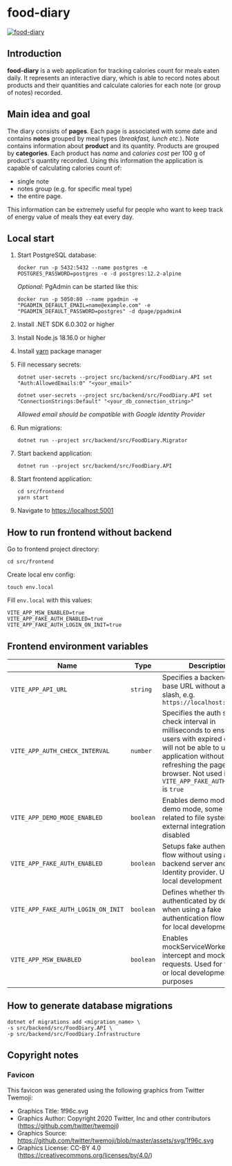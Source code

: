 # food-diary

[![food-diary](https://github.com/pkirilin/food-diary/actions/workflows/build.yml/badge.svg?branch=main)](https://github.com/pkirilin/food-diary/actions/workflows/build.yml)

## Introduction

**food-diary** is a web application for tracking calories count for meals eaten daily. It represents an interactive diary, which is able to record notes about products and their quantities and calculate calories for each note (or group of notes) recorded.

## Main idea and goal

The diary consists of **pages**. Each page is associated with some date and contains **notes** grouped by meal types (_breakfast, lunch etc._). Note contains information about **product** and its quantity. Products are grouped by **categories**. Each product has _name_ and _calories cost_ per 100 g of product's quantity recorded. Using this information the application is capable of calculating calories count of:

- single note
- notes group (e.g. for specific meal type)
- the entire page.

This information can be extremely useful for people who want to keep track of energy value of meals they eat every day.

## Local start

1. Start PostgreSQL database:

    ```shell
    docker run -p 5432:5432 --name postgres -e POSTGRES_PASSWORD=postgres -e -d postgres:12.2-alpine
    ```

    _Optional_: PgAdmin can be started like this:

    ```shell
    docker run -p 5050:80 --name pgadmin -e "PGADMIN_DEFAULT_EMAIL=name@example.com" -e "PGADMIN_DEFAULT_PASSWORD=postgres" -d dpage/pgadmin4
    ```

1. Install .NET SDK 6.0.302 or higher

1. Install Node.js 18.16.0 or higher

1. Install [yarn](https://yarnpkg.com/getting-started/install) package manager

1. Fill necessary secrets:

    ```shell
    dotnet user-secrets --project src/backend/src/FoodDiary.API set "Auth:AllowedEmails:0" "<your_email>"

    dotnet user-secrets --project src/backend/src/FoodDiary.API set "ConnectionStrings:Default" "<your_db_connection_string>"
    ```

    _Allowed email should be compatible with Google Identity Provider_

1. Run migrations:

    ```shell
    dotnet run --project src/backend/src/FoodDiary.Migrator
    ```

1. Start backend application:

    ```shell
    dotnet run --project src/backend/src/FoodDiary.API
    ```

1. Start frontend application:

    ```shell
    cd src/frontend
    yarn start
    ```

1. Navigate to <https://localhost:5001>

## How to run frontend without backend

Go to frontend project directory:

```shell
cd src/frontend
```

Create local env config:

```shell
touch env.local
```

Fill `env.local` with this values:

```text
VITE_APP_MSW_ENABLED=true
VITE_APP_FAKE_AUTH_ENABLED=true
VITE_APP_FAKE_AUTH_LOGIN_ON_INIT=true
```

## Frontend environment variables

| Name | Type | Description
|---|---|---
| `VITE_APP_API_URL` | `string` | Specifies a backend API base URL without a trim slash, e.g. `https://localhost:5001`
| `VITE_APP_AUTH_CHECK_INTERVAL` | `number` | Specifies the auth status check interval in milliseconds to ensure that users with expired cookies will not be able to use the application without refreshing the page in the browser. Not used if `VITE_APP_FAKE_AUTH_ENABLED` is `true`
| `VITE_APP_DEMO_MODE_ENABLED` | `boolean` | Enables demo mode. In demo mode, some features related to file system or external integrations are disabled
| `VITE_APP_FAKE_AUTH_ENABLED` | `boolean` | Setups fake authentication flow without using a backend server and OAuth Identity provider. Used for local development
| `VITE_APP_FAKE_AUTH_LOGIN_ON_INIT` | `boolean` | Defines whether the user is authenticated by default when using a fake authentication flow. Used for local development
| `VITE_APP_MSW_ENABLED` | `boolean` | Enables mockServiceWorker to intercept and mock all API requests. Used for testing or local development purposes

## How to generate database migrations

```shell
dotnet ef migrations add <migration_name> \                 
-s src/backend/src/FoodDiary.API \
-p src/backend/src/FoodDiary.Infrastructure
```

## Copyright notes

### Favicon

This favicon was generated using the following graphics from Twitter Twemoji:

- Graphics Title: 1f96c.svg
- Graphics Author: Copyright 2020 Twitter, Inc and other contributors (<https://github.com/twitter/twemoji>)
- Graphics Source: <https://github.com/twitter/twemoji/blob/master/assets/svg/1f96c.svg>
- Graphics License: CC-BY 4.0 (<https://creativecommons.org/licenses/by/4.0/>)
